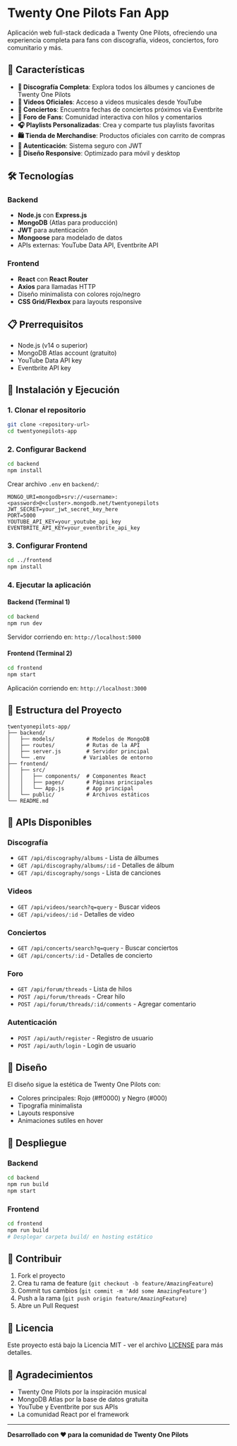 # Twenty One Pilots Fan App

Aplicación web full-stack dedicada a Twenty One Pilots, ofreciendo una experiencia completa para fans con discografía, videos, conciertos, foro comunitario y más.

## 🚀 Características

- **🎵 Discografía Completa**: Explora todos los álbumes y canciones de Twenty One Pilots
- **🎥 Videos Oficiales**: Acceso a videos musicales desde YouTube
- **🎪 Conciertos**: Encuentra fechas de conciertos próximos via Eventbrite
- **💬 Foro de Fans**: Comunidad interactiva con hilos y comentarios
- **🎧 Playlists Personalizadas**: Crea y comparte tus playlists favoritas
- **🛍️ Tienda de Merchandise**: Productos oficiales con carrito de compras
- **🔐 Autenticación**: Sistema seguro con JWT
- **📱 Diseño Responsive**: Optimizado para móvil y desktop

## 🛠️ Tecnologías

### Backend
- **Node.js** con **Express.js**
- **MongoDB** (Atlas para producción)
- **JWT** para autenticación
- **Mongoose** para modelado de datos
- APIs externas: YouTube Data API, Eventbrite API

### Frontend
- **React** con **React Router**
- **Axios** para llamadas HTTP
- Diseño minimalista con colores rojo/negro
- **CSS Grid/Flexbox** para layouts responsive

## 📋 Prerrequisitos

- Node.js (v14 o superior)
- MongoDB Atlas account (gratuito)
- YouTube Data API key
- Eventbrite API key

## 🚀 Instalación y Ejecución

### 1. Clonar el repositorio
```bash
git clone <repository-url>
cd twentyonepilots-app
```

### 2. Configurar Backend
```bash
cd backend
npm install
```

Crear archivo `.env` en `backend/`:
```env
MONGO_URI=mongodb+srv://<username>:<password>@<cluster>.mongodb.net/twentyonepilots
JWT_SECRET=your_jwt_secret_key_here
PORT=5000
YOUTUBE_API_KEY=your_youtube_api_key
EVENTBRITE_API_KEY=your_eventbrite_api_key
```

### 3. Configurar Frontend
```bash
cd ../frontend
npm install
```

### 4. Ejecutar la aplicación

#### Backend (Terminal 1)
```bash
cd backend
npm run dev
```
Servidor corriendo en: `http://localhost:5000`

#### Frontend (Terminal 2)
```bash
cd frontend
npm start
```
Aplicación corriendo en: `http://localhost:3000`

## 📁 Estructura del Proyecto

```
twentyonepilots-app/
├── backend/
│   ├── models/          # Modelos de MongoDB
│   ├── routes/          # Rutas de la API
│   ├── server.js        # Servidor principal
│   └── .env            # Variables de entorno
├── frontend/
│   ├── src/
│   │   ├── components/  # Componentes React
│   │   ├── pages/       # Páginas principales
│   │   └── App.js       # App principal
│   └── public/          # Archivos estáticos
└── README.md
```

## 🔧 APIs Disponibles

### Discografía
- `GET /api/discography/albums` - Lista de álbumes
- `GET /api/discography/albums/:id` - Detalles de álbum
- `GET /api/discography/songs` - Lista de canciones

### Videos
- `GET /api/videos/search?q=query` - Buscar videos
- `GET /api/videos/:id` - Detalles de video

### Conciertos
- `GET /api/concerts/search?q=query` - Buscar conciertos
- `GET /api/concerts/:id` - Detalles de concierto

### Foro
- `GET /api/forum/threads` - Lista de hilos
- `POST /api/forum/threads` - Crear hilo
- `POST /api/forum/threads/:id/comments` - Agregar comentario

### Autenticación
- `POST /api/auth/register` - Registro de usuario
- `POST /api/auth/login` - Login de usuario

## 🎨 Diseño

El diseño sigue la estética de Twenty One Pilots con:
- Colores principales: Rojo (#ff0000) y Negro (#000)
- Tipografía minimalista
- Layouts responsive
- Animaciones sutiles en hover

## 🚀 Despliegue

### Backend
```bash
cd backend
npm run build
npm start
```

### Frontend
```bash
cd frontend
npm run build
# Desplegar carpeta build/ en hosting estático
```

## 🤝 Contribuir

1. Fork el proyecto
2. Crea tu rama de feature (`git checkout -b feature/AmazingFeature`)
3. Commit tus cambios (`git commit -m 'Add some AmazingFeature'`)
4. Push a la rama (`git push origin feature/AmazingFeature`)
5. Abre un Pull Request

## 📝 Licencia

Este proyecto está bajo la Licencia MIT - ver el archivo [LICENSE](LICENSE) para más detalles.

## 🙏 Agradecimientos

- Twenty One Pilots por la inspiración musical
- MongoDB Atlas por la base de datos gratuita
- YouTube y Eventbrite por sus APIs
- La comunidad React por el framework

---

**Desarrollado con ❤️ para la comunidad de Twenty One Pilots**